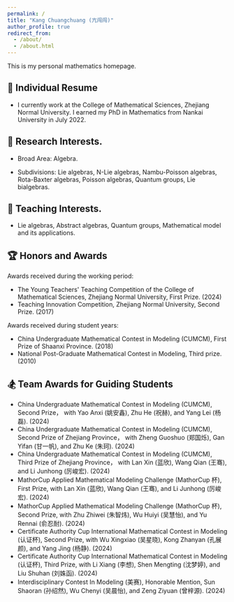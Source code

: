 ```yaml
---
permalink: /
title: "Kang Chuangchuang (亢闯闯)"
author_profile: true
redirect_from: 
  - /about/
  - /about.html
---
```


This is my personal mathematics homepage.


:bamboo: Individual Resume
------

- I currently work at the College of Mathematical Sciences, Zhejiang Normal University. I earned my PhD in Mathematics from Nankai University in July 2022.

:school: Research Interests.
------
- Broad Area: Algebra.

- Subdivisions: Lie algebras, N-Lie algebras, Nambu-Poisson algebras, Rota-Baxter algebras, Poisson algebras, Quantum groups, Lie bialgebras.

:sunrise_over_mountains: Teaching Interests.
------

- Lie algebras, Abstract algebras, Quantum groups, Mathematical model and its applications.

:trophy: Honors and Awards
------

Awards received during the working period:

- The Young Teachers' Teaching Competition of the College of Mathematical Sciences, Zhejiang Normal University, First Prize. (2024)
- Teaching Innovation Competition, Zhejiang Normal University, Second Prize. (2017)

Awards received during student years:

- China Undergraduate Mathematical Contest in Modeling (CUMCM), First Prize of Shaanxi Province. (2018)
- National Post-Graduate Mathematical Contest in Modeling, Third prize. (2010)

:snowboarder: Team Awards for Guiding Students  
------

- China Undergraduate Mathematical Contest in Modeling (CUMCM), Second Prize， with Yao Anxi (姚安鑫), Zhu He (祝赫), and Yang Lei (杨磊). (2024)
- China Undergraduate Mathematical Contest in Modeling (CUMCM), Second Prize of Zhejiang Province， with Zheng Guoshuo (郑国烁), Gan Yifan (甘一帆), and Zhu Ke (朱珂). (2024)
- China Undergraduate Mathematical Contest in Modeling (CUMCM), Third Prize of Zhejiang Province， with Lan Xin (蓝欣), Wang Qian (王骞), and Li Junhong (厉峻宏). (2024)
- MathorCup Applied Mathematical Modeling Challenge (MathorCup 杯), First Prize, with Lan Xin (蓝欣), Wang Qian (王骞), and Li Junhong (厉峻宏). (2024)
- MathorCup Applied Mathematical Modeling Challenge (MathorCup 杯), Second Prize, with Zhu Zhiwei (朱智炜), Wu Huiyi (吴慧怡), and Yu Rennai (俞忍耐). (2024)
- Certificate Authority Cup International Mathematical Contest in Modeling (认证杯),  Second Prize, with Wu Xingxiao (吴星晓), Kong Zhanyan (孔展颜), and Yang Jing (杨静). (2024)
- Certificate Authority Cup International Mathematical Contest in Modeling (认证杯),  Third Prize, with Li Xiang (李想), Shen Mengting (沈梦婷), and Liu Shuhan (刘姝函). (2024)
- Interdisciplinary Contest In Modeling (美赛), Honorable Mention, Sun Shaoran (孙绍然), Wu Chenyi (吴晨怡), and Zeng Ziyuan (曾梓源). (2024)



